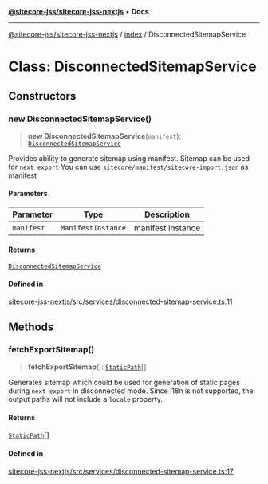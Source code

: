 [**@sitecore-jss/sitecore-jss-nextjs**](../../README.md) • **Docs**

***

[@sitecore-jss/sitecore-jss-nextjs](../../README.md) / [index](../README.md) / DisconnectedSitemapService

# Class: DisconnectedSitemapService

## Constructors

### new DisconnectedSitemapService()

> **new DisconnectedSitemapService**(`manifest`): [`DisconnectedSitemapService`](DisconnectedSitemapService.md)

Provides ability to generate sitemap using manifest.
Sitemap can be used for `next export`
You can use `sitecore/manifest/sitecore-import.json` as manifest

#### Parameters

| Parameter | Type | Description |
| ------ | ------ | ------ |
| `manifest` | `ManifestInstance` | manifest instance |

#### Returns

[`DisconnectedSitemapService`](DisconnectedSitemapService.md)

#### Defined in

[sitecore-jss-nextjs/src/services/disconnected-sitemap-service.ts:11](https://github.com/Sitecore/jss/blob/dee092415f12bcdad68eb71976eb7c8871273c91/packages/sitecore-jss-nextjs/src/services/disconnected-sitemap-service.ts#L11)

## Methods

### fetchExportSitemap()

> **fetchExportSitemap**(): [`StaticPath`](../type-aliases/StaticPath.md)[]

Generates sitemap which could be used for generation of static pages during `next export` in disconnected mode.
Since i18n is not supported, the output paths will not include a `locale` property.

#### Returns

[`StaticPath`](../type-aliases/StaticPath.md)[]

#### Defined in

[sitecore-jss-nextjs/src/services/disconnected-sitemap-service.ts:17](https://github.com/Sitecore/jss/blob/dee092415f12bcdad68eb71976eb7c8871273c91/packages/sitecore-jss-nextjs/src/services/disconnected-sitemap-service.ts#L17)
